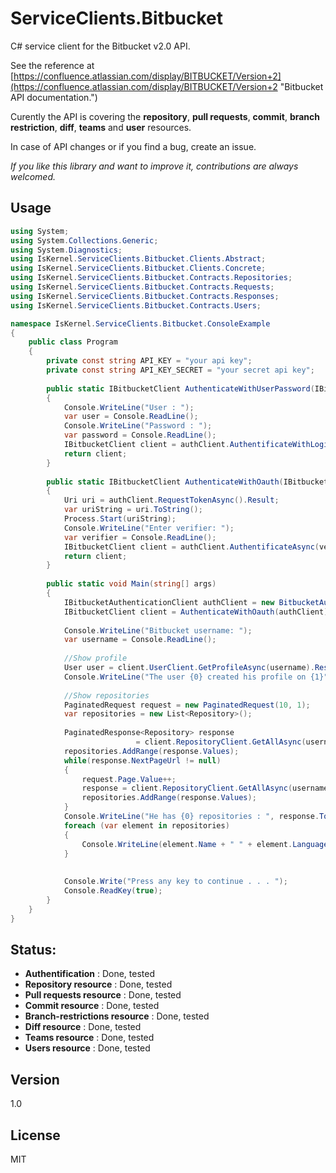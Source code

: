 ServiceClients.Bitbucket
========================

C# service client for the Bitbucket v2.0 API. 

See the reference at  [https://confluence.atlassian.com/display/BITBUCKET/Version+2](https://confluence.atlassian.com/display/BITBUCKET/Version+2 "Bitbucket API documentation.")

Curently the API is covering the **repository**, **pull requests**, **commit**, **branch restriction**, **diff**, **teams** and **user** resources.

In case of API changes or if you find a bug, create an issue.

*If you like this library and want to improve it, contributions are always welcomed.* 

Usage
-

```csharp
using System;
using System.Collections.Generic;
using System.Diagnostics;
using IsKernel.ServiceClients.Bitbucket.Clients.Abstract;
using IsKernel.ServiceClients.Bitbucket.Clients.Concrete;
using IsKernel.ServiceClients.Bitbucket.Contracts.Repositories;
using IsKernel.ServiceClients.Bitbucket.Contracts.Requests;
using IsKernel.ServiceClients.Bitbucket.Contracts.Responses;
using IsKernel.ServiceClients.Bitbucket.Contracts.Users;

namespace IsKernel.ServiceClients.Bitbucket.ConsoleExample
{
	public class Program
	{
		private const string API_KEY = "your api key";
		private const string API_KEY_SECRET = "your secret api key";
		
		public static IBitbucketClient AuthenticateWithUserPassword(IBitbucketAuthenticationClient authClient)
		{
			Console.WriteLine("User : ");
			var user = Console.ReadLine();
			Console.WriteLine("Password : ");
			var password = Console.ReadLine();
			IBitbucketClient client = authClient.AuthentificateWithLogin(user, password);
			return client;
		}
		
		public static IBitbucketClient AuthenticateWithOauth(IBitbucketAuthenticationClient authClient)
		{
			Uri uri = authClient.RequestTokenAsync().Result;
			var uriString = uri.ToString();
			Process.Start(uriString);
			Console.WriteLine("Enter verifier: ");
			var verifier = Console.ReadLine();
			IBitbucketClient client = authClient.AuthentificateAsync(verifier).Result;
			return client;
		}
		
		public static void Main(string[] args)
		{
			IBitbucketAuthenticationClient authClient = new BitbucketAuthenticationClient(API_KEY, API_KEY_SECRET);
			IBitbucketClient client = AuthenticateWithOauth(authClient);
			
			Console.WriteLine("Bitbucket username: ");
			var username = Console.ReadLine();
			
			//Show profile
			User user = client.UserClient.GetProfileAsync(username).Result;
			Console.WriteLine("The user {0} created his profile on {1}", user.Username, user.CreatedOn); 
			
			//Show repositories
			PaginatedRequest request = new PaginatedRequest(10, 1);
			var repositories = new List<Repository>();
			
			PaginatedResponse<Repository> response 
							= client.RepositoryClient.GetAllAsync(username, request).Result;
			repositories.AddRange(response.Values);
			while(response.NextPageUrl != null)
			{
				request.Page.Value++;
				response = client.RepositoryClient.GetAllAsync(username, request).Result;
				repositories.AddRange(response.Values);
			}
			Console.WriteLine("He has {0} repositories : ", response.Total);
			foreach (var element in repositories) 
			{
				Console.WriteLine(element.Name + " " + element.Language + " " + element.CreatedOn);
			}
			
			
			Console.Write("Press any key to continue . . . ");
			Console.ReadKey(true);
		}
	}
}
```

Status:
-

- **Authentification** : Done, tested
- **Repository resource** : Done, tested
- **Pull requests resource** : Done, tested
- **Commit resource** : Done, tested
- **Branch-restrictions resource** : Done, tested
- **Diff resource** : Done, tested
- **Teams resource** : Done, tested
- **Users resource** : Done, tested

Version
-

1.0

License
-

MIT

